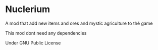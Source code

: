 # Nuclerium 

A mod that add new items and ores and mystic agriculture to thé game

This mod dont need any dependencies

Under GNU Public License 
